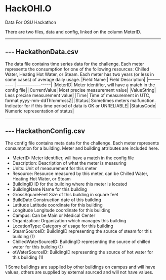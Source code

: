 # HackOHI.O
Data For OSU Hackathon

There are two files, data and config, linked on the column MeterID.

------
--- HackathonData.csv
------
The data file contains time series data for the challenge. Each meter represents the consumption for one of the following resources: Chilled Water, Heating Hot Water, or Steam. Each meter has two years (or less in some cases) of average daily usage.
|Field Name | Field Description|
|---------- | -----------------|
|MeterID|              Meter identifier, will have a match in the config file|
|CurrentValue|         Most precise measurement value|
|ValueString|          Less precise measurement value|
|Time|                 Time of measurement in UTC, format yyyy-mm-ddThh:mm:ssZ|
|Status|               Sometimes meters malfunction. Indicator for if this time period of data is OK or UNRELIABLE|
|StatusCode|           Numeric representation of status|


------
--- HackathonConfig.csv
------
The config file contains meta data for the challenge. Each meter represents consumption for a building. Meter and building attributes are included here.
                      
* MeterID:              Meter identifier, will have a match in the config file
* Description:          Description of what the meter is measuring
* Units:                Unit of measurement for this meter
* Resource:             Resource measured by this meter, can be Chilled Water, Heating Hot Water, or Steam
* BuildingID            ID for the building where this meter is located
* BuildingName          Name for this building
* GrossSquareFeet       Size of this building in square feet
* BuildDate             Construction date of this building
* Latitude              Latitude coordinate for this building
* Longitude             Longitude coordinate for this building
* Campus:               Can be Main or Medical Center
* Organization:         Organization which manages this building
* LocationType:         Category of usage for this building
* SteamSourceID:        BuildingID representing the source of steam for this building (1)
* ChilledWaterSourceID: BuildingID representing the source of chilled water for this building (1)
* otWaterSourceID:     BuildingID representing the source of hot water for this building (1)

1 Some buildings are supplied by other buildings on campus and will have values, others are supplied by external sourced and will not have values.
